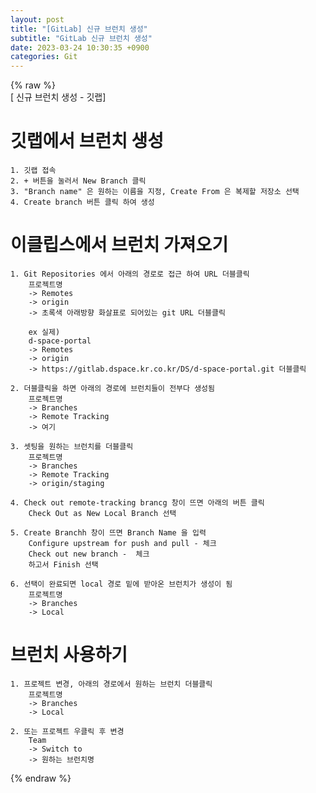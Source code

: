 ```yaml
---  
layout: post  
title: "[GitLab] 신규 브런치 생성"  
subtitle: "GitLab 신규 브런치 생성"  
date: 2023-03-24 10:30:35 +0900  
categories: Git  
---  
```

{% raw %}  
[ 신규 브런치 생성 - 깃랩]  
  
# 깃랩에서 브런치 생성  
  
	1. 깃랩 접속  
	2. + 버튼을 눌러서 New Branch 클릭  
	3. "Branch name" 은 원하는 이름을 지정, Create From 은 복제할 저장소 선택  
	4. Create branch 버튼 클릭 하여 생성  
  
# 이클립스에서 브런치 가져오기  
  
	1. Git Repositories 에서 아래의 경로로 접근 하여 URL 더블클릭  
		프로젝트명  
		-> Remotes  
		-> origin  
		-> 초록색 아래방향 화살표로 되어있는 git URL 더블클릭  
  
		ex 실제)  
		d-space-portal  
		-> Remotes  
		-> origin  
		-> https://gitlab.dspace.kr.co.kr/DS/d-space-portal.git 더블클릭  
  
	2. 더블클릭을 하면 아래의 경로에 브런치들이 전부다 생성됨  
		프로젝트명  
		-> Branches  
		-> Remote Tracking  
		-> 여기  
  
	3. 셋팅을 원하는 브런치를 더블클릭  
		프로젝트명  
		-> Branches  
		-> Remote Tracking  
		-> origin/staging  
  
	4. Check out remote-tracking brancg 창이 뜨면 아래의 버튼 클릭  
		Check Out as New Local Branch 선택  
  
	5. Create Branchh 창이 뜨면 Branch Name 을 입력  
		Configure upstream for push and pull - 체크  
		Check out new branch -  체크  
		하고서 Finish 선택  
  
	6. 선택이 완료되면 local 경로 밑에 받아온 브런치가 생성이 됨  
		프로젝트명  
		-> Branches  
		-> Local  
  
# 브런치 사용하기  
  
	1. 프로젝트 변경, 아래의 경로에서 원하는 브런치 더블클릭  
		프로젝트명  
		-> Branches  
		-> Local  
  
	2. 또는 프로젝트 우클릭 후 변경  
		Team  
		-> Switch to  
		-> 원하는 브런치명  
  
{% endraw %}